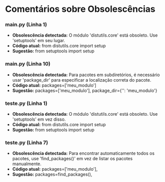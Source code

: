 # Comentários sobre Obsolescências

### main.py (Linha 1)
- **Obsolescência detectada:** O módulo 'distutils.core' está obsoleto. Use 'setuptools' em seu lugar.
- **Código atual:** from distutils.core import setup
- **Sugestão:** from setuptools import setup


### main.py (Linha 10)
- **Obsolescência detectada:** Para pacotes em subdiretórios, é necessário usar 'package_dir' para especificar a localização correta do pacote.
- **Código atual:** packages=['meu_modulo']
- **Sugestão:** packages=['meu_modulo'], package_dir={'': 'meu_modulo'}


### teste.py (Linha 1)
- **Obsolescência detectada:** O módulo 'distutils.core' está obsoleto. Use 'setuptools' em vez disso.
- **Código atual:** from distutils.core import setup
- **Sugestão:** from setuptools import setup


### teste.py (Linha 7)
- **Obsolescência detectada:** Para encontrar automaticamente todos os pacotes, use 'find_packages()' em vez de listar os pacotes manualmente.
- **Código atual:** packages=['meu_modulo'],
- **Sugestão:** packages=find_packages(),

